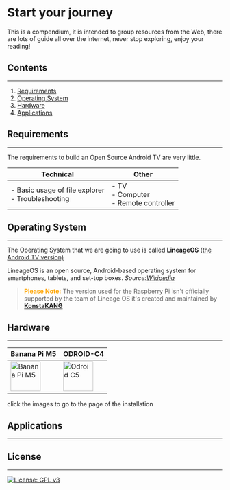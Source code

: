 # Start your journey
This is a compendium, it is intended to group resources from the Web, there are lots of guide all over the internet, never stop exploring, enjoy your reading!

## Contents

---

1. [Requirements](#requirements)
2. [Operating System](#operating-system)
3. [Hardware](#hardware)
4. [Applications](#applications)

## Requirements

---

The requirements to build an Open Source Android TV are very little.

| Technical                                         | Other                                   |
| ------------------------------------------------- | --------------------------------------- |
| - Basic usage of file explorer <br/> - Troubleshooting | - TV <br/> - Computer <br/> - Remote controller |

## Operating System

---

The Operating System that we are going to use is called **LineageOS** <ins>(the Android TV version)</ins>

LineageOS is an open source, Android-based operating system for smartphones, tablets, and set-top boxes.
*Source:[Wikipedia](https://en.wikipedia.org/wiki/LineageOS)*
> <span style="color:orange"><b>Please Note:</b></span> The version used for the Raspberry Pi isn't officially supported by the team of Lineage OS it's created and maintained by [**KonstaKANG**](https://konstakang.com/)
> 

## Hardware

---

| Banana Pi M5                                  | ODROID-C4                                     |
| --------------------------------------------- | --------------------------------------------- |
| <a href="https://wiki.lineageos.org/devices/m5/" target="_blank"><img title="Banana Pi M5" src="https://wiki.lineageos.org/images/devices/m5.png" alt="Banana Pi M5" width="70"></a> | <a href="https://wiki.lineageos.org/devices/odroidc4/" target="_blank"><img title="Odroid C5" src="https://wiki.lineageos.org/images/devices/odroidc4.png" alt="Odroid C5" width="70"></a> |

click the images to go to the page of the installation

## Applications

---

## License

---

[![License: GPL v3](https://img.shields.io/badge/License-GPLv3-blue.svg)](https://www.gnu.org/licenses/gpl-3.0)

